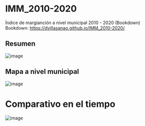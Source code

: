 # IMM_2010-2020
Índice de margianción a nivel municipal 2010 - 2020 (Bookdown)   
Bookdown: https://dvillasanao.github.io/IMM_2010-2020/   

## Resumen  

![image](https://github.com/dvillasanao/IMM_2010-2020/assets/38300596/148a13f0-0933-4e14-b091-4b7d18dec2ce)

## Mapa a nivel municipal  
![image](https://github.com/dvillasanao/IMM_2010-2020/assets/38300596/8f85a53b-53a7-442a-86fa-09e9b7ffd99a)

# Comparativo en el tiempo   

![image](https://github.com/dvillasanao/IMM_2010-2020/assets/38300596/7611bf48-f5af-4d93-b7ef-f7c147aa2024)


